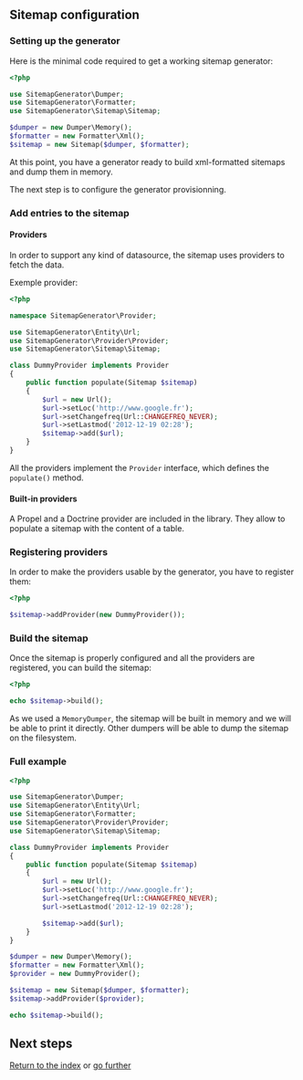 ## Sitemap configuration

### Setting up the generator

Here is the minimal code required to get a working sitemap generator:

```php
<?php

use SitemapGenerator\Dumper;
use SitemapGenerator\Formatter;
use SitemapGenerator\Sitemap\Sitemap;

$dumper = new Dumper\Memory();
$formatter = new Formatter\Xml();
$sitemap = new Sitemap($dumper, $formatter);
```

At this point, you have a generator ready to build xml-formatted sitemaps and
dump them in memory.

The next step is to configure the generator provisionning.


### Add entries to the sitemap

#### Providers

In order to support any kind of datasource, the sitemap uses providers to fetch
the data.

Exemple provider:

```php
<?php

namespace SitemapGenerator\Provider;

use SitemapGenerator\Entity\Url;
use SitemapGenerator\Provider\Provider;
use SitemapGenerator\Sitemap\Sitemap;

class DummyProvider implements Provider
{
    public function populate(Sitemap $sitemap)
    {
        $url = new Url();
        $url->setLoc('http://www.google.fr');
        $url->setChangefreq(Url::CHANGEFREQ_NEVER);
        $url->setLastmod('2012-12-19 02:28');
        $sitemap->add($url);
    }
}
```

All the providers implement the `Provider` interface, which defines the `populate()` method.


#### Built-in providers

A Propel and a Doctrine provider are included in the library. They allow to
populate a sitemap with the content of a table.


### Registering providers

In order to make the providers usable by the generator, you have to register
them:

```php
<?php

$sitemap->addProvider(new DummyProvider());
```


### Build the sitemap

Once the sitemap is properly configured and all the providers are registered,
you can build the sitemap:

```php
<?php

echo $sitemap->build();
```

As we used a `MemoryDumper`, the sitemap will be built in memory and we will be
able to print it directly. Other dumpers will be able to dump the sitemap on the
filesystem.


### Full example

```php
<?php

use SitemapGenerator\Dumper;
use SitemapGenerator\Entity\Url;
use SitemapGenerator\Formatter;
use SitemapGenerator\Provider\Provider;
use SitemapGenerator\Sitemap\Sitemap;

class DummyProvider implements Provider
{
    public function populate(Sitemap $sitemap)
    {
        $url = new Url();
        $url->setLoc('http://www.google.fr');
        $url->setChangefreq(Url::CHANGEFREQ_NEVER);
        $url->setLastmod('2012-12-19 02:28');

        $sitemap->add($url);
    }
}

$dumper = new Dumper\Memory();
$formatter = new Formatter\Xml();
$provider = new DummyProvider();

$sitemap = new Sitemap($dumper, $formatter);
$sitemap->addProvider($provider);

echo $sitemap->build();
```


## Next steps

[Return to the index](https://github.com/K-Phoen/SitemapGenerator/blob/master/doc/index.md)
or [go further](https://github.com/K-Phoen/SitemapGenerator/blob/master/doc/more.md)
